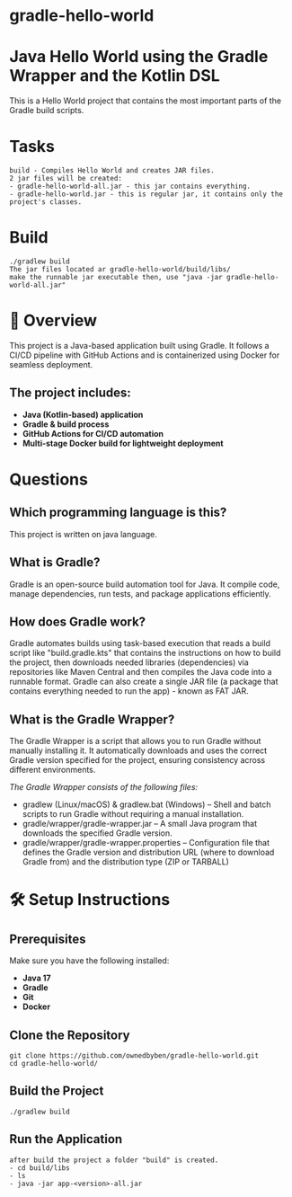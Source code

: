 # gradle-hello-world
# Java Hello World using the Gradle Wrapper and the Kotlin DSL
This is a Hello World project that contains the most important parts of the Gradle build scripts.

# Tasks
```
build - Compiles Hello World and creates JAR files.
2 jar files will be created:
- gradle-hello-world-all.jar - this jar contains everything.
- gradle-hello-world.jar - this is regular jar, it contains only the project's classes.
```

# Build
```
./gradlew build
The jar files located ar gradle-hello-world/build/libs/
make the runnable jar executable then, use "java -jar gradle-hello-world-all.jar"
```

# 📖 Overview
This project is a Java-based application built using Gradle. It follows a CI/CD pipeline with GitHub Actions and is containerized using Docker for seamless deployment.

## The project includes:

- **Java (Kotlin-based) application**
- **Gradle & build process**
- **GitHub Actions for CI/CD automation**
- **Multi-stage Docker build for lightweight deployment**


# Questions 

## Which programming language is this? 
This project is written on java language. 


## What is Gradle? 
Gradle is an open-source build automation tool for Java. It compile code, manage dependencies, run tests, and package applications efficiently. 


## How does Gradle work? 
Gradle automates builds using task-based execution that reads a build script like "build.gradle.kts" that contains the instructions on how to build the project, then downloads needed libraries (dependencies) via repositories like Maven Central and then compiles the Java code into a runnable format. 
Gradle can also create a single JAR file (a package that contains everything needed to run the app) - known as FAT JAR. 


## What is the Gradle Wrapper? 
The Gradle Wrapper is a script that allows you to run Gradle without manually installing it. It automatically downloads and uses the correct Gradle version specified for the project, ensuring consistency across different environments.

*The Gradle Wrapper consists of the following files:* 
 - gradlew (Linux/macOS) & gradlew.bat (Windows) – Shell and batch scripts to run Gradle without requiring a manual installation.
 - gradle/wrapper/gradle-wrapper.jar – A small Java program that downloads the specified Gradle version.
 - gradle/wrapper/gradle-wrapper.properties – Configuration file that defines the Gradle version and distribution URL (where to download Gradle from) and the distribution type (ZIP or TARBALL)

# 🛠️ Setup Instructions

## Prerequisites

Make sure you have the following installed:

- **Java 17**
- **Gradle**
- **Git**
- **Docker**

## Clone the Repository
```
git clone https://github.com/ownedbyben/gradle-hello-world.git
cd gradle-hello-world/
```

## Build the Project
```
./gradlew build
```

## Run the Application
```
after build the project a folder "build" is created.
- cd build/libs
- ls
- java -jar app-<version>-all.jar
```

